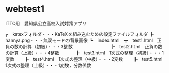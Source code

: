 # webtest1
ITTO用　愛知県公立高校入試対策アプリ

┏　katexフォルダ・・・KaTeXを組み込むための設定ファイルフォルダ
┣　hannya.png・・・無双モードの背景画像
┗　index.html　┳　test1.html　正負の数の計算（初級）・・・3整数
　　　　　　　　 ┣　test2.html　正負の数の計算（上級）・・・4整数
         　　　 ┣　test3.html　1次式の整理（初級）・・・1変数
            　　┣　test4.html　1次式の整理（中級）・・・2変数
            　　┣　test5.html　1次式の整理（上級）・・・1変数，分数係数
